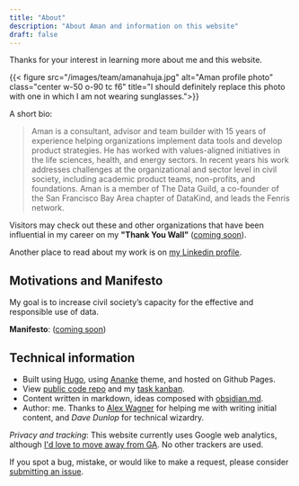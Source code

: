 ```yaml
---
title: "About"
description: "About Aman and information on this website"
draft: false
---
```

Thanks for your interest in learning more about me and this website. 

{{< figure src="/images/team/amanahuja.jpg" alt="Aman profile photo" class="center w-50 o-90 tc f6" title="I should definitely replace this photo with one in which I am not wearing sunglasses.">}}

A short bio: 

> Aman is a consultant, advisor and team builder with 15 years of experience helping organizations implement data tools and develop product strategies. He has worked with values-aligned initiatives in the life sciences, health, and energy sectors. In recent years his work addresses challenges at the organizational and sector level in civil society, including academic product teams, non-profits, and foundations. Aman is a member of The Data Guild, a co-founder of the San Francisco Bay Area chapter of DataKind, and leads the Fenris network.

Visitors may check out these and other organizations that have been influential in my career on my **"Thank You Wall"** ([coming soon](https://github.com/amanahuja/amanahuja.github.io/issues/1)).

Another place to read about my work is on [my Linkedin profile](https://linkedin.com/in/amanahuja). 

## Motivations and Manifesto
My goal is to increase civil society’s capacity for the effective and responsible use of data. 

**Manifesto**: ([coming soon](https://github.com/amanahuja/amanahuja.github.io/issues/2))

## Technical information

* Built using [Hugo](https://gohugo.io), using [Ananke](https://github.com/theNewDynamic/gohugo-theme-ananke) theme, and hosted on Github Pages. 
* View [public code repo](https://github.com/amanahuja/amanahuja.github.io/) and my [task kanban](https://github.com/amanahuja/amanahuja.github.io/projects/1).
* Content written in markdown, ideas composed with [obsidian.md](https://obsidian.md/). 
* Author: me. Thanks to [Alex Wagner](https://alexwagner.work/) for helping me with writing initial content, and *Dave Dunlop* for technical wizardry.

*Privacy and tracking*: This website currently uses Google web analytics, although [I'd love to move away from GA](https://github.com/amanahuja/amanahuja.github.io/issues/3). No other trackers are used.

If you spot a bug, mistake, or would like to make a request, please consider [submitting an issue](https://github.com/amanahuja/amanahuja.github.io/issues).

